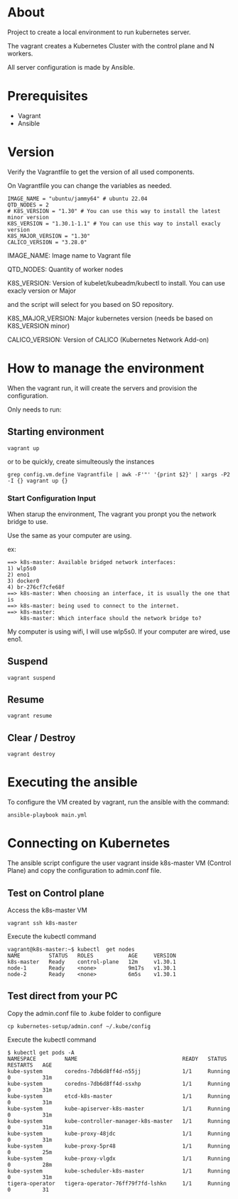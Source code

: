 # About

Project to create a local environment to run kubernetes server.

The vagrant creates a Kubernetes Cluster with the control plane and N workers.

All server configuration is made by Ansible.

# Prerequisites

- Vagrant
- Ansible

# Version

Verify the Vagrantfile to get the version of all used components.

On Vagrantfile you can change the variables as needed.

```ssh
IMAGE_NAME = "ubuntu/jammy64" # ubuntu 22.04
QTD_NODES = 2
# K8S_VERSION = "1.30" # You can use this way to install the latest minor version
K8S_VERSION = "1.30.1-1.1" # You can use this way to install exacly version
K8S_MAJOR_VERSION = "1.30"
CALICO_VERSION = "3.28.0"
```

IMAGE_NAME: Image name to Vagrant file

QTD_NODES: Quantity of worker nodes

K8S_VERSION: Version of kubelet/kubeadm/kubectl to install. You can use exacly version or Major

and the script will select for you based on SO repository.

K8S_MAJOR_VERSION: Major kubernetes version (needs be based on K8S_VERSION minor)

CALICO_VERSION: Version of CALICO (Kubernetes Network Add-on)

# How to manage the environment

When the vagrant run, it will create the servers and provision the configuration.

Only needs to run:

## Starting environment

```ssh
vagrant up
```

or to be quickly, create simulteously the instances

```ssh
grep config.vm.define Vagrantfile | awk -F'"' '{print $2}' | xargs -P2 -I {} vagrant up {}
```

### Start Configuration Input

When starup the environment, The vagrant you pronpt you the network bridge to use.

Use the same as your computer are using.

ex:
```
==> k8s-master: Available bridged network interfaces:
1) wlp5s0
2) eno1
3) docker0
4) br-276cf7cfe68f
==> k8s-master: When choosing an interface, it is usually the one that is
==> k8s-master: being used to connect to the internet.
==> k8s-master: 
    k8s-master: Which interface should the network bridge to?
```

My computer is using wifi, I will use wlp5s0. If your computer are wired, use eno1.

## Suspend

```ssh
vagrant suspend
```

## Resume

```ssh
vagrant resume
```

## Clear / Destroy

```ssh
vagrant destroy
```

# Executing the ansible

To configure the VM created by vagrant, run the ansible with the command:

```
ansible-playbook main.yml
```

# Connecting on Kubernetes

The ansible script configure the user vagrant inside k8s-master VM (Control Plane) and copy the configuration to admin.conf file.

## Test on Control plane

Access the k8s-master VM

```ssh
vagrant ssh k8s-master
```

Execute the kubectl command

```ssh
vagrant@k8s-master:~$ kubectl  get nodes
NAME         STATUS   ROLES           AGE     VERSION
k8s-master   Ready    control-plane   12m     v1.30.1
node-1       Ready    <none>          9m17s   v1.30.1
node-2       Ready    <none>          6m5s    v1.30.1
```

## Test direct from your PC

Copy the admin.conf file to .kube folder to configure

```ssh
cp kubernetes-setup/admin.conf ~/.kube/config
```

Execute the kubectl command

```ssh
$ kubectl get pods -A
NAMESPACE         NAME                                 READY   STATUS    RESTARTS   AGE
kube-system       coredns-7db6d8ff4d-n55jj             1/1     Running   0          31m
kube-system       coredns-7db6d8ff4d-ssxhp             1/1     Running   0          31m
kube-system       etcd-k8s-master                      1/1     Running   0          31m
kube-system       kube-apiserver-k8s-master            1/1     Running   0          31m
kube-system       kube-controller-manager-k8s-master   1/1     Running   0          31m
kube-system       kube-proxy-48jdc                     1/1     Running   0          31m
kube-system       kube-proxy-5pr48                     1/1     Running   0          25m
kube-system       kube-proxy-vlgdx                     1/1     Running   0          28m
kube-system       kube-scheduler-k8s-master            1/1     Running   0          31m
tigera-operator   tigera-operator-76ff79f7fd-lshkn     1/1     Running   0          31
```
